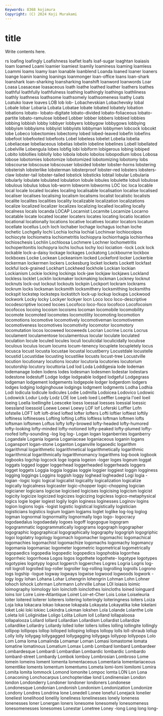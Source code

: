 ```yaml
---
Keywords: 8368 kojimura
Copyright: (C) 2024 Koji Murakami
---
```


# title

Write contents here.



rs loafing loafingly Loafishness loaflet
loafs loaf-sugar loaghtan loaiasis loam loamed Loami loamier loamiest loamily
loaminess loaming loamless Loammi loams loamy loan loanable loanblend Loanda
loaned loaner loaners loange loanin loaning loanings loanmonger loan-office loans
loan-shark loanshark loan-sharking loansharking loanshift loanword loanwords Loar Loasa Loasaceae
loasaceous loath loathe loathed loather loathers loathes loathful loathfully loathfulness
loathing loathingly loathings loathliness loathly loathness loathsome loathsomely loathsomeness loathy
Loats Loatuko loave loaves LOB lob lob- Lobachevskian Lobachevsky lobal
Lobale lobar Lobaria Lobata Lobatae lobate lobated lobately lobation lobations
lobato- lobato-digitate lobato-divided lobato-foliaceous lobato-partite lobato-ramulose lobbed Lobber lobber lobbers
lobbied lobbies lobbing lobbish lobby lobbyer lobbyers lobbygow lobbygows lobbying
lobbyism lobbyisms lobbyist lobbyists lobbyman lobbymen lobcock lobcokt lobe Lobeco
lobectomies lobectomy lobed lobed-leaved lobefin lobefins lobefoot lobefooted lobefoots Lobel
lobeless lobelet Lobelia lobelia Lobeliaceae lobeliaceous lobelias lobelin lobeline lobelines
Lobell lobellated Lobelville Lobengula lobes lobfig lobi lobiform lobigerous lobing
lobiped Lobito loblollies loblolly lobo lobola lobolo lobolos lobopodium lobos
Lobosa lobose lobotomies lobotomize lobotomized lobotomizing lobotomy lobs lobscourse lobscouse
lobscouser lobsided lobster lobster-horns lobstering lobsterish lobsterlike lobsterman lobsterproof lobster-red
lobsters lobsters-claw lobster-tail lobster-tailed lobstick lobsticks lobtail lobular Lobularia lobularly
lobulate lobulated lobulation lobule lobules lobulette lobuli lobulose lobulous lobulus
lobus lob-worm lobworm lobworms LOC loc loca locable local locale
localed locales localing localisable localisation localise localised localiser localises localising
localism localisms localist localistic localists localite localites localities locality localizable
localization localizations localize localized localizer localizes localizing localled localling locally
localness locals locanda LOCAP Locarnist Locarnite Locarnize Locarno locatable locate
located locater locaters locates locating locatio location locational locationally locations
locative locatives locator locators locatum locellate locellus Loch loch lochaber
lochage lochagus lochan loche lochetic Lochgelly lochi Lochia lochia lochial
Lochinvar lochiocolpos lochiocyte lochiometra lochiometritis lochiopyra lochiorrhagia lochiorrhea lochioschesis Lochlin
Lochloosa Lochmere Lochner lochometritis lochoperitonitis lochopyra lochs lochus lochy loci
lociation -lock Lock lock lockable lock-a-daisy lockage lockages Lockatong Lockbourne
lockbox lockboxes Locke Lockean Lockeanism locked Lockeford locker Lockerbie lockerman
lockermen lockers Lockesburg locket lockets Lockett lockfast lockful lock-grained Lockhart
Lockheed lockhole Lockian lockian Lockianism Lockie locking lockings lock-jaw lockjaw
lockjaws Lockland lockless locklet Locklin lockmaker lockmaking lockman Lockney locknut
locknuts lock-out lockout lockouts lockpin Lockport lockram lockrams lockrum locks
locksman locksmith locksmithery locksmithing locksmiths lockspit lockstep locksteps lockstitch lock-up
lockup lockups Lockwood lockwork Locky locky Lockyer lockyer locn Loco
loco loco-descriptive locodescriptive locoed locoes Locofoco loco-foco locofoco Locofocoism locofocos
locoing locoism locoisms locoman locomobile locomobility locomote locomoted locomotes locomotility
locomoting locomotion locomotions locomotive locomotively locomotiveman locomotivemen locomotiveness locomotives locomotivity
locomotor locomotory locomutation locos locoweed locoweeds Locrian Locrine Locris Locrus
loculament loculamentose loculamentous locular loculate loculated loculation locule loculed locules
loculi loculicidal loculicidally loculose loculous loculus locum locums locum-tenency locuplete
locupletely locus locusca locust locusta locustae locustal locustberry Locustdale locustelle
locustid Locustidae locusting locustlike locusts locust-tree Locustville locution locutionary locutions
locutor locutoria locutories locutorium locutorship locutory locuttoria Lod lod Loda
Loddigesia lode lodeman lodemanage loden lodens lodes lodesman lodesmen lodestar
lodestars lodestone lodestuff Lodge lodge lodgeable lodged lodgeful Lodgegrass lodgeman
lodgement lodgements lodgepole lodger lodgerdom lodgers lodges lodging lodginghouse lodgings
lodgment lodgments Lodha Lodhia Lodi lodicula lodicule lodicules Lodie Lodmilla
Lodoicea Lodovico Lodowic Lodowick Lodur Lody Lodz LOE loe Loeb
loed Loeffler Loegria l'oeil loeil loeing Loella loellingite Loesceke loess
loessal loesses loessial loessic loessland loessoid Loewe Loewi Loewy LOF
lof Loferski Loffler Lofn lofstelle LOFT loft loft-dried lofted lofter
lofters Lofti loftier loftiest loftily loftiness loftinesses Lofting lofting Loftis
loftless loftman loftmen lofts loftsman loftsmen Loftus lofty lofty-browed lofty-headed
lofty-humored lofty-looking lofty-minded lofty-notioned lofty-peaked lofty-plumed lofty-roofed lofty-sounding -log log
log- Logan logan loganberries loganberry Logandale Logania logania Loganiaceae loganiaceous
loganin logans Logansport logan-stone Loganton Loganville logaoedic logarithm logarithmal logarithmetic
logarithmetical logarithmetically logarithmic logarithmical logarithmically logarithmomancy logarithms log-book logbook logbooks
logchip logcock loge logeia logeion -loger loges logeum loggat loggats
logged logger loggerhead loggerheaded loggerheads loggers logget loggets Loggia loggia
loggias loggie loggier loggiest loggin logginess logging loggings Loggins loggish
loggy loghead logheaded Logi logia -logian -logic logic logical logicalist
logicality logicalization logicalize logically logicalness logicaster logic-chopper logic-chopping logician logicianer
logicians logicise logicised logicises logicising logicism logicist logicity logicize logicized
logicizes logicizing logicless logico-metaphysical logics logie logier logiest logily login
loginess loginesses Loginov logins logion logions logis -logist logistic logistical
logistically logistician logisticians logistics logium logjam logjams loglet loglike log-log
loglog logman lognormal lognormality lognormally logo logo- logocracy logodaedalus logodaedaly
logoes logoff logogogue logogram logogrammatic logogrammatically logograms logograph logographer logographic
logographical logographically logography logogriph logogriphic logoi logolatry logology logomach logomacher
logomachic logomachical logomachies logomachist logomachize logomachs logomachy logomancy logomania logomaniac
logometer logometric logometrical logometrically logopaedics logopedia logopedic logopedics logophobia logorrhea
logorrheic logorrhoea Logos logos logothete logothete- logotype logotypes logotypies logotypy
logout logperch logperches Logres Logria Logris log-roll logroll logrolled log-roller
logroller log-rolling logrolling logrolls Logrono logs logship -logue logway logways
logwise logwood logwoods logwork -logy logy lohan Lohana Lohar Lohengrin
lohengrin Lohman Lohn Lohner lohoch lohock Lohrman Lohrmann Lohrville Lohse
LOI loiasis loimic loimography loimology loin loincloth loinclothes loincloths loined
loinguard loins loir Loire Loire-Atlantique Loiret Loir-et-Cher Lois Loise Loiseleuria
loiter loitered loiterer loiterers loitering loiteringly loiteringness loiters Loiza Loja
loka lokacara lokao lokaose lokapala Lokayata Lokayatika loke lokelani loket
Loki loki lokiec Lokindra Lokman lokshen Lola Lolande Lolanthe Lole
Loleta loli Loliginidae Loligo Lolita Lolium loll Lolland lollapaloosa lollapalooza
Lollard lollard Lollardian Lollardism Lollardist Lollardize Lollardlike Lollardry Lollardy lolled
loller lollers lollies lolling lollingite lollingly lollipop lollipops lollop lolloped
lolloping lollops lollopy lolls loll-shraub lollup Lolly lolly lollygag lollygagged
lollygagging lollygags lollypop lollypops Lolo Lom Loma loma Lomalinda Lomamar
Loman Lomasi lomastome lomata lomatine lomatinous Lomatium Lomax Lomb Lombard
lombard Lombardeer Lombardesque Lombardi Lombardian Lombardic lombardic Lombardo lombard-street Lombardy
Lombok lomboy Lombrosian Lombroso Lome lomein lomeins loment lomenta lomentaceous
Lomentaria lomentariaceous lomentlike loments lomentum lomentums Lometa lomi-lomi lomilomi Lomira
Lomita lomita lommock Lomond lomonite Lompoc lomta LON Lon Lona
Lonaconing Lonchocarpus Lonchopteridae lond Londinensian London london Londonderry Londoner londoner
londoners Londonese Londonesque Londonian Londonish Londonism Londonization Londonize Londony Londres
Londrina lone Lonedell Lonee loneful Lonejack lonelier loneliest lonelihood lonelily
loneliness lonelinesses lonely loneness lonenesses loner Lonergan loners lonesome lonesomely
lonesomeness lonesomenesses lonesomes Lonestar Lonetree Loney -long Long long long-
